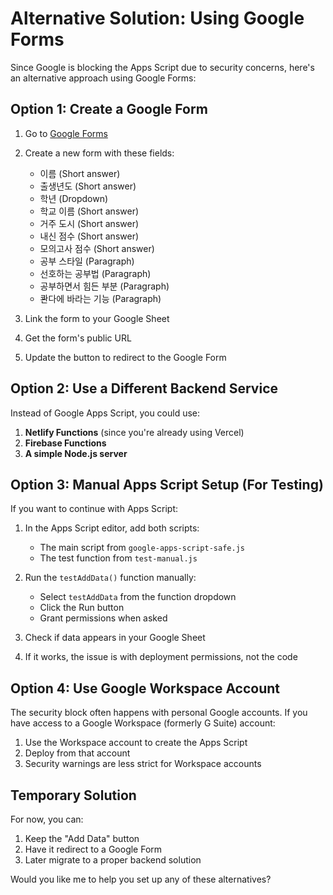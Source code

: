 # Alternative Solution: Using Google Forms

Since Google is blocking the Apps Script due to security concerns, here's an alternative approach using Google Forms:

## Option 1: Create a Google Form

1. Go to [Google Forms](https://forms.google.com)
2. Create a new form with these fields:
   - 이름 (Short answer)
   - 출생년도 (Short answer)
   - 학년 (Dropdown)
   - 학교 이름 (Short answer)
   - 거주 도시 (Short answer)
   - 내신 점수 (Short answer)
   - 모의고사 점수 (Short answer)
   - 공부 스타일 (Paragraph)
   - 선호하는 공부법 (Paragraph)
   - 공부하면서 힘든 부분 (Paragraph)
   - 콴다에 바라는 기능 (Paragraph)

3. Link the form to your Google Sheet
4. Get the form's public URL
5. Update the button to redirect to the Google Form

## Option 2: Use a Different Backend Service

Instead of Google Apps Script, you could use:

1. **Netlify Functions** (since you're already using Vercel)
2. **Firebase Functions**
3. **A simple Node.js server**

## Option 3: Manual Apps Script Setup (For Testing)

If you want to continue with Apps Script:

1. In the Apps Script editor, add both scripts:
   - The main script from `google-apps-script-safe.js`
   - The test function from `test-manual.js`

2. Run the `testAddData()` function manually:
   - Select `testAddData` from the function dropdown
   - Click the Run button
   - Grant permissions when asked

3. Check if data appears in your Google Sheet

4. If it works, the issue is with deployment permissions, not the code

## Option 4: Use Google Workspace Account

The security block often happens with personal Google accounts. If you have access to a Google Workspace (formerly G Suite) account:

1. Use the Workspace account to create the Apps Script
2. Deploy from that account
3. Security warnings are less strict for Workspace accounts

## Temporary Solution

For now, you can:

1. Keep the "Add Data" button
2. Have it redirect to a Google Form
3. Later migrate to a proper backend solution

Would you like me to help you set up any of these alternatives?
